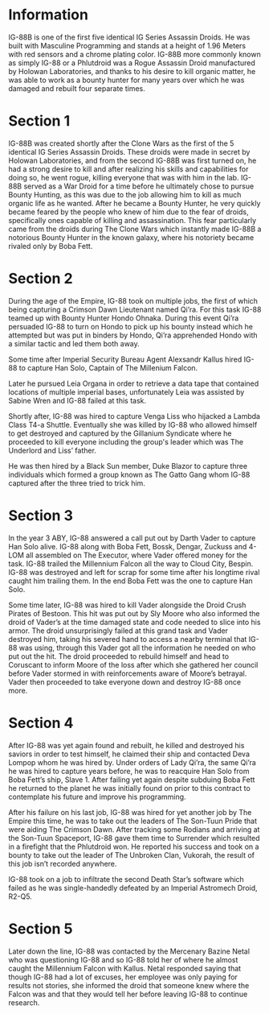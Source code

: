 # Information

IG-88B is one of the first five identical IG Series Assassin Droids.
He was built with Masculine Programming and stands at a height of 1.96 Meters with red sensors and a chrome plating color.
IG-88B more commonly known as simply IG-88 or a Phlutdroid was a Rogue Assassin Droid manufactured by Holowan Laboratories, and thanks to his desire to kill organic matter, he was able to work as a bounty hunter for many years over which he was damaged and rebuilt four separate times.

# Section 1

IG-88B was created shortly after the Clone Wars as the first of the 5 identical IG Series Assassin Droids.
These droids were made in secret by Holowan Laboratories, and from the second IG-88B was first turned on, he had a strong desire to kill and after realizing his skills and capabilities for doing so, he went rogue, killing everyone that was with him in the lab.
IG-88B served as a War Droid for a time before he ultimately chose to pursue Bounty Hunting, as this was due to the job allowing him to kill as much organic life as he wanted.
After he became a Bounty Hunter, he very quickly became feared by the people who knew of him due to the fear of droids, specifically ones capable of killing and assassination.
This fear particularly came from the droids during The Clone Wars which instantly made IG-88B a notorious Bounty Hunter in the known galaxy, where his notoriety became rivaled only by Boba Fett.

# Section 2

During the age of the Empire, IG-88 took on multiple jobs, the first of which being capturing a Crimson Dawn Lieutenant named Qi’ra.
For this task IG-88 teamed up with Bounty Hunter Hondo Ohnaka.
During this event Qi’ra persuaded IG-88 to turn on Hondo to pick up his bounty instead which he attempted but was put in binders by Hondo, Qi’ra apprehended Hondo with a similar tactic and led them both away.

Some time after Imperial Security Bureau Agent Alexsandr Kallus hired IG-88 to capture Han Solo, Captain of The Millenium Falcon.

Later he pursued Leia Organa in order to retrieve a data tape that contained locations of multiple imperial bases, unfortunately Leia was assisted by Sabine Wren and IG-88 failed at this task.

Shortly after, IG-88 was hired to capture Venga Liss who hijacked a Lambda Class T4-a Shuttle.
Eventually she was killed by IG-88 who allowed himself to get destroyed and captured by the Gillanium Syndicate where he proceeded to kill everyone including the group's leader which was The Underlord and Liss’ father.

He was then hired by a Black Sun member, Duke Blazor to capture three individuals which formed a group known as The Gatto Gang whom IG-88 captured after the three tried to trick him.

# Section 3

In the year 3 ABY, IG-88 answered a call put out by Darth Vader to capture Han Solo alive.
IG-88 along with Boba Fett, Bossk, Dengar, Zuckuss and 4-LOM all assembled on The Executor, where Vader offered money for the task.
IG-88 trailed the Millennium Falcon all the way to Cloud City, Bespin.
IG-88 was destroyed and left for scrap for some time after his longtime rival caught him trailing them.
In the end Boba Fett was the one to capture Han Solo.

Some time later, IG-88 was hired to kill Vader alongside the Droid Crush Pirates of Bestoon.
This hit was put out by Sly Moore who also informed the droid of Vader’s at the time damaged state and code needed to slice into his armor.
The droid unsurprisingly failed at this grand task and Vader destroyed him, taking his severed hand to access a nearby terminal that IG-88 was using, through this Vader got all the information he needed on who put out the hit.
The droid proceeded to rebuild himself and head to Coruscant to inform Moore of the loss after which she gathered her council before Vader stormed in with reinforcements aware of Moore’s betrayal.
Vader then proceeded to take everyone down and destroy IG-88 once more.

# Section 4

After IG-88 was yet again found and rebuilt, he killed and destroyed his saviors in order to test himself, he claimed their ship and contacted Deva Lompop whom he was hired by.
Under orders of Lady Qi’ra, the same Qi’ra he was hired to capture years before, he was to reacquire Han Solo from Boba Fett’s ship, Slave 1.
After failing yet again despite subduing Boba Fett he returned to the planet he was initially found on prior to this contract to contemplate his future and improve his programming.

After his failure on his last job, IG-88 was hired for yet another job by The Empire this time, he was to take out the leaders of The Son-Tuun Pride that were aiding The Crimson Dawn.
After tracking some Rodians and arriving at the Son-Tuun Spaceport, IG-88 gave them time to Surrender which resulted in a firefight that the Phlutdroid won.
He reported his success and took on a bounty to take out the leader of The Unbroken Clan, Vukorah, the result of this job isn’t recorded anywhere.

IG-88 took on a job to infiltrate the second Death Star’s software which failed as he was single-handedly defeated by an Imperial Astromech Droid, R2-Q5.

# Section 5

Later down the line, IG-88 was contacted by the Mercenary Bazine Netal who was questioning IG-88 and so IG-88 told her of where he almost caught the Millennium Falcon with Kallus.
Netal responded saying that though IG-88 had a lot of excuses, her employee was only paying for results not stories, she informed the droid that someone knew where the Falcon was and that they would tell her before leaving IG-88 to continue research.
